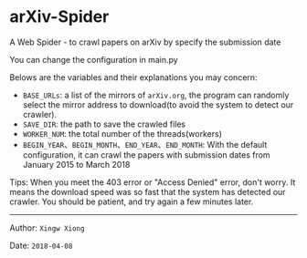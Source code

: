 # arXiv-Spider
A Web Spider - to crawl papers on arXiv by specify the submission  date

You can change the configuration in main.py

Belows are the variables and their explanations you may concern:
- `BASE_URLs`: a list of the mirrors of `arXiv.org`, the program can randomly select the mirror address to download(to avoid the system to detect our crawler). 
- `SAVE_DIR`: the path to save the crawled files
- `WORKER_NUM`: the total number of the threads(workers) 
- `BEGIN_YEAR`、`BEGIN_MONTH`、`END_YEAR`、`END_MONTH`:
With the default configuration, it can crawl the papers with submission dates from January 2015 to March 2018


Tips: When you meet the 403 error or "Access Denied" error, don't worry. It means the download speed was so fast that the system has detected our crawler. You should be patient, and try again a few minutes later.


***

Author: `Xingw Xiong`

Date:   `2018-04-08`